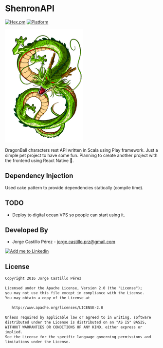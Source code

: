 ShenronAPI
==========
[![Hex.pm](https://img.shields.io/badge/license-apache2-blue.svg)](http://www.apache.org/licenses/LICENSE-2.0)
[![Platform](https://img.shields.io/badge/platform-scala-green.svg)](http://www.scala-lang.org/)

![Shenron Image][1]

DragonBall characters rest API written in Scala using Play framework. Just a simple pet project to
have some fun. Planning to create another project with the frontend using React Native :muscle:.

Dependency Injection
--------------------
Used cake pattern to provide dependencies statically (compile time).

TODO
----
* Deploy to digital ocean VPS so people can start using it.

Developed By
------------
* Jorge Castillo Pérez - <jorge.castillo.prz@gmail.com>

<a href="https://www.linkedin.com/in/jorgecastilloprz">
  <img alt="Add me to Linkedin" src="https://github.com/JorgeCastilloPrz/EasyMVP/blob/master/art/linkedin.png" />
</a>

License
-------

    Copyright 2016 Jorge Castillo Pérez

    Licensed under the Apache License, Version 2.0 (the "License");
    you may not use this file except in compliance with the License.
    You may obtain a copy of the License at

       http://www.apache.org/licenses/LICENSE-2.0

    Unless required by applicable law or agreed to in writing, software
    distributed under the License is distributed on an "AS IS" BASIS,
    WITHOUT WARRANTIES OR CONDITIONS OF ANY KIND, either express or implied.
    See the License for the specific language governing permissions and
    limitations under the License.

[1]: ./raw/shenron.png